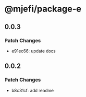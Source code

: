 # @mjefi/package-e

## 0.0.3

### Patch Changes

- e91ec66: update docs

## 0.0.2

### Patch Changes

- b8c31cf: add readme
